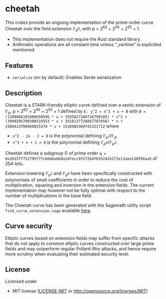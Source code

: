 # cheetah

This crates provide an ongoing implementation of the prime-order curve Cheetah over the field extension $\mathbb{F}_{p^6}$, with p = 2<sup>62</sup> + 2<sup>56</sup> + 2<sup>55</sup> + 1.

* This implementation does not require the Rust standard library
* Arithmetic operations are all constant time unless "_vartime" is explicited mentioned

## Features

* `serialize` (on by default): Enables Serde serialization

## Description

Cheetah is a STARK-friendly elliptic curve defined over a sextic extension of $\mathbb{F}_p$, p = 2<sup>62</sup> + 2<sup>56</sup> + 2<sup>55</sup> + 1 defined by
`E: y^2 = x^3 + x + B` with 
`B = (1200866201009650596 * u + 1935817186716799185) * v^2 + (3999205700308519553 * u + 3518137720867787056) * v + 2508413708960025374 * u + 1526905369741321712`
where
- `u^2 - 2u - 2 = 0` is the polynomial defining $\mathbb{F}_{p^2} / \mathbb{F}_p$
- `v^3 + v + 1 = 0` is the polynomial defining $\mathbb{F}_{p^6} / \mathbb{F}_{p^2}$.

Cheetah defines a subgroup G of prime order `q = 0x26337f752795f77cb6b6ebb9a18fecc9f2f264f035242b271e13aee130956aa5` of 254-bits.

Extension towering $\mathbb{F}_{p^2}$ and $\mathbb{F}_{p^6}$ have been specifically constructed with polynomials of small coefficients in order to reduce the cost of multiplication, squaring and inversion in the extension fields. The current implementation may however not be fully optimal with respect to the number of multiplications in the base field.

The Cheetah curve has been generated with the Sagemath utility script `find_curve_extension.sage` available [here](https://github.com/Nashtare/curve_experiments).


## Curve security

Elliptic curves based on extension fields may suffer from specific attacks that do not apply to common elliptic curves constructed over large prime fields and may outperform regular Pollard-Rho attacks, and hence require more scrutiny when evaluating their estimated security level.

## License

Licensed under
 * MIT license ([LICENSE-MIT](LICENSE-MIT) or http://opensource.org/licenses/MIT)
